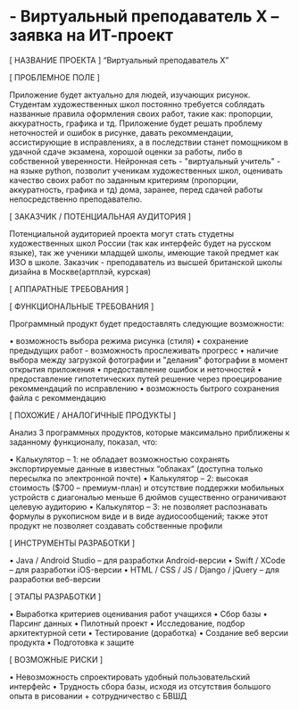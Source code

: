 # - Виртуальный преподаватель X – заявка на ИТ-проект



[ НАЗВАНИЕ ПРОЕКТА ]
“Виртуальный преподаватель X”

[ ПРОБЛЕМНОЕ ПОЛЕ ]

Приложение будет актуально для людей, изучающих рисунок. Студентам художественных школ постоянно требуется соблядать названные правила оформления своих работ, такие как: пропорции, аккуратность, графика и тд. Приложение будет решать проблему неточностей и ошибок в рисунке, давать рекоммендации, ассистирующие в исправлениях, а в последствии станет помощником в удачной сдаче экзамена, хорошой оценки за работы, либо в собственной уверенности. Нейронная сеть - "виртуальный учитель" - на языке python, позволит ученикам художественных школ, оценивать качество своих работ по заданным критериям (пропорции, аккуратность, графика и тд) дома, заранее, перед сдачей работы непосредственно преподавателю.



[ ЗАКАЗЧИК / ПОТЕНЦИАЛЬНАЯ АУДИТОРИЯ ]

Потенциальной аудиторией проекта могут стать студетны художественных школ России (так как интерфейс будет на русском языке), так же ученики младщей школы, имеющие такой предмет как ИЗО в школе. Заказчик - преподаватель из высшей британской школы дизайна в Москве(артплэй, курская)


[ АППАРАТНЫЕ ТРЕБОВАНИЯ ] 




[ ФУНКЦИОНАЛЬНЫЕ ТРЕБОВАНИЯ ]

Программный продукт будет предоставлять следующие возможности:

•	возможность выбора режима рисунка (стиля)
•	сохранение предыдущих работ - возможность прослеживать прогресс
•	наличие выбора между загрузкой фотографии и "делания" фотографии в момент открытия приложения
•	предоставление ошибок и неточностей
•	предоставление гипотетических путей решение через проецирование рекоммендаций по исправлению
• возможность бытрого сохранения файла с рекоммендацию


[ ПОХОЖИЕ / АНАЛОГИЧНЫЕ ПРОДУКТЫ ]

Анализ 3 программных продуктов, которые максимально приближены к заданному функционалу, показал, что:

•	Калькулятор – 1: не обладает возможностью сохранять экспортируемые данные в известных “облаках“ (доступна только пересылка по электронной почте) 
•	Калькулятор – 2: высокая стоимость ($700 – премиум-план) и отсутствие поддержки мобильных устройств с диагональю меньше 6 дюймов существенно ограничивают целевую аудиторию
•	Калькулятор – 3:  не позволяет распознавать формулы в рукописном виде и в виде аудиосообщений; также этот продукт не позволяет создавать собственные профили

[ ИНСТРУМЕНТЫ РАЗРАБОТКИ ]

•	Java / Android Studio – для разработки Android-версии
•	Swift / XCode – для разработки iOS-версии
•	HTML / CSS / JS / Django / jQuery – для разработки веб-версии



[ ЭТАПЫ РАЗРАБОТКИ ]

• Выработка критериев оценивания работ учащихся
•	Сбор базы
•	Парсинг данных
•	Пилотный проект
• Исследование, подбор архитектурной сети 
• Тестирование (доработка)
• Создание веб версии продукта
• Подготовка к защите




[ ВОЗМОЖНЫЕ РИСКИ ]


•	Невозможность спроектировать удобный пользовательский интерфейс 
• Трудность сбора базы, исходя из отсутствия большого опыта в рисовании + сотрудничество с БВШД


 

